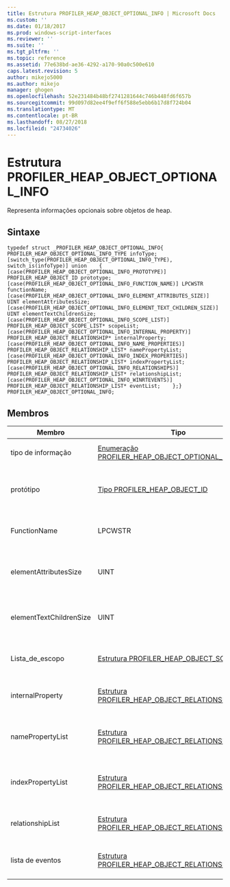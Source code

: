 ```yaml
---
title: Estrutura PROFILER_HEAP_OBJECT_OPTIONAL_INFO | Microsoft Docs
ms.custom: ''
ms.date: 01/18/2017
ms.prod: windows-script-interfaces
ms.reviewer: ''
ms.suite: ''
ms.tgt_pltfrm: ''
ms.topic: reference
ms.assetid: 77e638bd-ae36-4292-a170-90a0c500e610
caps.latest.revision: 5
author: mikejo5000
ms.author: mikejo
manager: ghogen
ms.openlocfilehash: 52e231484b48bf2741281644c746b448fd6f657b
ms.sourcegitcommit: 99d097d82ee4f9eff6f588e5ebb6b17d8f724b04
ms.translationtype: MT
ms.contentlocale: pt-BR
ms.lasthandoff: 08/27/2018
ms.locfileid: "24734026"
---
```

# <a name="profilerheapobjectoptionalinfo-structure"></a>Estrutura PROFILER_HEAP_OBJECT_OPTIONAL_INFO
Representa informações opcionais sobre objetos de heap.  
  
## <a name="syntax"></a>Sintaxe  
  
```  
typedef struct _PROFILER_HEAP_OBJECT_OPTIONAL_INFO{    PROFILER_HEAP_OBJECT_OPTIONAL_INFO_TYPE infoType;    [switch_type(PROFILER_HEAP_OBJECT_OPTIONAL_INFO_TYPE), switch_is(infoType)] union    {        [case(PROFILER_HEAP_OBJECT_OPTIONAL_INFO_PROTOTYPE)] PROFILER_HEAP_OBJECT_ID prototype;        [case(PROFILER_HEAP_OBJECT_OPTIONAL_INFO_FUNCTION_NAME)] LPCWSTR functionName;        [case(PROFILER_HEAP_OBJECT_OPTIONAL_INFO_ELEMENT_ATTRIBUTES_SIZE)] UINT elementAttributesSize;        [case(PROFILER_HEAP_OBJECT_OPTIONAL_INFO_ELEMENT_TEXT_CHILDREN_SIZE)] UINT elementTextChildrenSize;        [case(PROFILER_HEAP_OBJECT_OPTIONAL_INFO_SCOPE_LIST)] PROFILER_HEAP_OBJECT_SCOPE_LIST* scopeList;        [case(PROFILER_HEAP_OBJECT_OPTIONAL_INFO_INTERNAL_PROPERTY)] PROFILER_HEAP_OBJECT_RELATIONSHIP* internalProperty;        [case(PROFILER_HEAP_OBJECT_OPTIONAL_INFO_NAME_PROPERTIES)] PROFILER_HEAP_OBJECT_RELATIONSHIP_LIST* namePropertyList;        [case(PROFILER_HEAP_OBJECT_OPTIONAL_INFO_INDEX_PROPERTIES)] PROFILER_HEAP_OBJECT_RELATIONSHIP_LIST* indexPropertyList;        [case(PROFILER_HEAP_OBJECT_OPTIONAL_INFO_RELATIONSHIPS)] PROFILER_HEAP_OBJECT_RELATIONSHIP_LIST* relationshipList;        [case(PROFILER_HEAP_OBJECT_OPTIONAL_INFO_WINRTEVENTS)] PROFILER_HEAP_OBJECT_RELATIONSHIP_LIST* eventList;    };} PROFILER_HEAP_OBJECT_OPTIONAL_INFO;  
```  
  
## <a name="members"></a>Membros  
  
|Membro|Tipo|Descrição|  
|------------|----------|-----------------|  
|tipo de informação|[Enumeração PROFILER_HEAP_OBJECT_OPTIONAL_INFO_TYPE](../../winscript/reference/profiler-heap-object-optional-info-type-enumeration.md)|O tipo das informações opcionais.|  
|protótipo|[Tipo PROFILER_HEAP_OBJECT_ID](../../winscript/reference/profiler-heap-object-id-type.md)|A ID do objeto de protótipo do objeto de heap.|  
|FunctionName|LPCWSTR|Nome da função do objeto de heap.|  
|elementAttributesSize|UINT|O tamanho dos atributos do elemento do objeto de heap.|  
|elementTextChildrenSize|UINT|O tamanho de filhos de texto do objeto de heap.|  
|Lista_de_escopo|[Estrutura PROFILER_HEAP_OBJECT_SCOPE_LIST](../../winscript/reference/profiler-heap-object-scope-list-structure.md)|Lista de escopo do objeto de heap.|  
|internalProperty|[Estrutura PROFILER_HEAP_OBJECT_RELATIONSHIP](../../winscript/reference/profiler-heap-object-relationship-structure.md)|A heap propriedade do objeto interno.|  
|namePropertyList|[Estrutura PROFILER_HEAP_OBJECT_RELATIONSHIP_LIST](../../winscript/reference/profiler-heap-object-relationship-list-structure.md)|Uma lista de propriedades de nome do objeto de heap.|  
|indexPropertyList|[Estrutura PROFILER_HEAP_OBJECT_RELATIONSHIP_LIST](../../winscript/reference/profiler-heap-object-relationship-list-structure.md)|Uma lista de propriedades do índice do objeto de heap.|  
|relationshipList|[Estrutura PROFILER_HEAP_OBJECT_RELATIONSHIP_LIST](../../winscript/reference/profiler-heap-object-relationship-list-structure.md)|Uma lista de relações do objeto de heap.|  
|lista de eventos|[Estrutura PROFILER_HEAP_OBJECT_RELATIONSHIP_LIST](../../winscript/reference/profiler-heap-object-relationship-list-structure.md)|Uma lista de eventos do objeto de heap.|